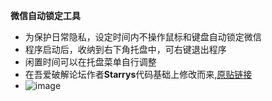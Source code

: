 **微信自动锁定工具**
- 为保护日常隐私，设定时间内不操作鼠标和键盘自动锁定微信
- 程序启动后，收纳到右下角托盘中，可右键退出程序
- 闲置时间可以在托盘菜单自行调整
- 在吾爱破解论坛作者**Starrys**代码基础上修改而来,[原贴链接](https://www.52pojie.cn/thread-2000611-1-1.html)
- ![image](https://github.com/user-attachments/assets/12461124-bdc2-4873-9939-3ca9004036e9)


